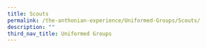 ```yaml
---
title: Scouts
permalink: /the-anthonian-experience/Uniformed-Groups/Scouts/
description: ""
third_nav_title: Uniformed Groups
---
```


